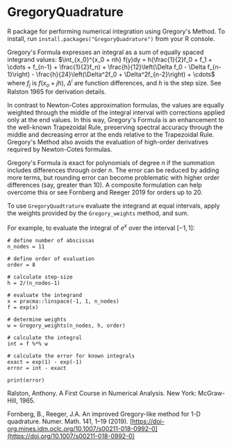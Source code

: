 # GregoryQuadrature
R package for performing numerical integration using Gregory's Method. To install, run `install.packages("GregoryQuadrature")` from your R console.

Gregory's Formula expresses an integral as a sum of equally spaced integrand values: $\int_{x_0}^{x_0 + nh} f(y)dy = h(\frac{1}{2}f_0 + f_1 + \cdots + f_{n-1} + \frac{1}{2}f_n) + \frac{h}{12}\left(\Delta f_0 - \Delta f_{n-1}\right) - \frac{h}{24}\left(\Delta^2f_0 + \Delta^2f_{n-2}\right) + \cdots$ where $f_j$ is $f(x_o + jh)$,  $\Delta^i$ are function differences, and $h$ is the step size. See Ralston 1965 for derivation details.

In contrast to Newton-Cotes approximation formulas, the values are equally weighted through the middle of the integral interval with corrections applied only at the end values. In this way, Gregory's Formula is an enhancement to the well-known Trapezoidal Rule, preserving spectral accuracy through the middle and decreasing error at the ends relative to the Trapezoidal Rule. Gregory's Method also avoids the evaluation of high-order derivatives required by Newton-Cotes formulas.

Gregory's Formula is exact for polynomials of degree $n$ if the summation includes differences through order $n$. The error can be reduced by adding more terms, but rounding error can become problematic with higher order differences (say, greater than 10). A composite formulation can help overcome this or see Fornberg and Reeger 2019 for orders up to 20.

To use `GregoryQuadtrature` evaluate the integrand at equal intervals, apply the weights provided by the `Gregory_weights` method, and sum.

For example, to evaluate the integral of $e^x$ over the interval $[-1, 1]$:

```{r}
# define number of abscissas
n_nodes = 11

# define order of evaluation
order = 8

# calculate step-size
h = 2/(n_nodes-1)

# evaluate the integrand
x = pracma::linspace(-1, 1, n_nodes)
f = exp(x)

# determine weights
w = Gregory_weights(n_nodes, h, order)

# calculate the integral
int = f %*% w

# calculate the error for known integrals
exact = exp(1) - exp(-1)
error = int - exact

print(error)
```


Ralston, Anthony. A First Course in Numerical Analysis. New York: McGraw-Hill, 1965.

Fornberg, B., Reeger, J.A. An improved Gregory-like method for 1-D quadrature. Numer. Math. 141, 1–19 (2019). [https://doi-org.mines.idm.oclc.org/10.1007/s00211-018-0992-0](https://doi.org/10.1007/s00211-018-0992-0)
